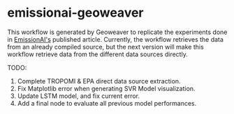 # emissionai-geoweaver
This workflow is generated by Geoweaver to replicate the experiments done in [EmissionAI's](https://www.mdpi.com/2072-4292/14/3/729#) published article. Currently, the workflow retrieves the data from an already compiled source, but the next version will make this workflow retrieve data from the different data sources directly.

TODO:
1. Complete TROPOMI & EPA direct data source extraction.
2. Fix Matplotlib error when generating SVR Model visualization.
3. Update LSTM model, and fix current error.
4. Add a final node to evaluate all previous model performances.
